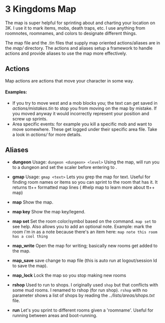 # 3 Kingdoms Map

The map is super helpful for sprinting about and charting your location on 3K.  I use it to mark
items, mobs, death traps, etc.  I use anything from roomnotes, roomnames, and colors to designate
different things.

The map file and the .tin files that supply map oriented actions/aliases are in the *map/* directory.
The actions and aliases setup a framework to handle actions and provide aliases to use the map
more effectively.

## Actions
Map actions are actions that move your character in some way.

#### Examples:
  - If you try to move west and a mob blocks you; the text can get saved in *actions/mistakes.tin*
    to stop you from moving on the map by mistake.  If you moved anyway it would incorrectly
    represent your position and screw up sprints.
  - Area specific events: for example you kill a specific mob and want to move somewhere.  These
    get logged under their specific area file.  Take a look in *actions/* for more details.

## Aliases
- **dungeon**
  Usage: `dungeon <dungeon> <level>`
  Using the map, will run you to a dungeon and set the scaler before entering to <level>.

- **gmap**
  Usage: `gmap <text>`
  Lets you grep the map for text.  Useful for finding room names or items so you
  can sprint to the room that has it.  It returns tt++ formatted map lines (
  #help map to learn more about tt++ map)

- **map**
  Show the map.

- **map key**
  Show the map key/legend.

- **map set <command>**
  Set the room color/symbol based on the command.  `map set` to see help.  Also allows you to add
  an optional note.
  Example: mark the room i'm in as a note because there's an item here:
  `map note this room has a cool thing`

- **map_write**
  Open the map for writing; basically new rooms get added to the map.

- **map_save**
  save change to map file (this is auto run at logout/session ld to save the map).

- **map_lock**
  Lock the map so you stop making new rooms

- **rshop**
  Used to run to shops.  I originally used `shop` but that conflicts with some mud
  rooms.  I renamed to rshop (for run shop).  `rshop` with no parameter shows a list
  of shops by reading the *../lists/areas/shops.txt* file.

- **run**
  Let's you sprint to different rooms given a 'roomname'.  Useful for running between
  areas and boot-running.

